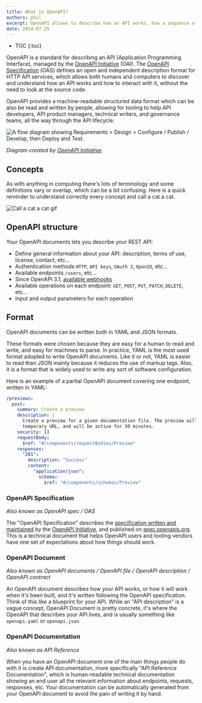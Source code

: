 ```yaml
---
title: What is OpenAPI?
authors: phil
excerpt: OpenAPI allows to describe how an API works, how a sequence of APIs work together, generate client code, create tests, apply design standards, deploy documentation, and much more.
date: 2024-07-25
---
```


- TOC
{:toc}

OpenAPI is a standard for describing an API (Application Programming Interface), managed by the [OpenAPI Initiative](https://www.openapis.org/) (OAI). The [OpenAPI Specification](https://spec.openapis.org/oas/v3.1.0) (OAS) defines an open and independent description format for HTTP API services, which allows both humans and computers to discover and understand how an API works and how to interact with it, without the need to look at the source code. 

OpenAPI provides a machine-readable structured data format which can be also be read and written by people, allowing for tooling to help API developers, API product managers, technical writers, and governance teams, all the way through the API lifecycle.

![A flow diagram showing Requirements > Design > Configure / Publish / Develop, then Deploy and Test.](/images/guides/openapi/specification/What-is-OpenAPI-Simple-API-Lifecycle-Vertical.png)

_Diagram created by [OpenAPI Initiative](https://www.openapis.org/)._

## Concepts

As with anything in computing there's lots of terminology and some definitions vary or overlap, which can be a bit confusing. Here is a quick reminder to understand correctly every concept and call a cat a cat.

![Call a cat a cat gif](https://storage.googleapis.com/bump-blog-resources/what-is-openapi/bump-api-call.gif)

## OpenAPI structure

Your OpenAPI documents lets you describe your REST API:

* Define general information about your API: description, terms of use, license, contact, etc…
* Authentication methods `HTTP`, `API keys`, `OAuth 2`, `OpenID`, etc…
* Available endpoints `/users`, etc…
* Since OpenAPI 3.1, [available webhooks](https://bump.sh/blog/changes-in-openapi-3-1#webhooks-support) 
* Available operations on each endpoint: `GET`, `POST`, `PUT`, `PATCH`, `DELETE`, etc…
* Input and output parameters for each operation

## Format

OpenAPI documents can be written both in YAML and JSON formats.

These formats were chosen because they are easy for a human to read and write, and easy for machines to parse. In practice, YAML is the most used format adopted to write OpenAPI documents. Like it or not, YAML is easier to read than JSON mainly because it reduces the use of markup tags. Also, it is a format that is widely used to write any sort of software configuration.

Here is an example of a partial OpenAPI document covering one endpoint, written in YAML:

```yaml
/previews:
  post:
    summary: Create a preview
    description: |
      Create a preview for a given documentation file. The preview will have a unique
      temporary URL, and will be active for 30 minutes.
    security: []
    requestBody:
      $ref: "#/components/requestBodies/Preview"
    responses:
      "201":
        description: "Success"
        content:
          "application/json":
            schema:
              $ref: "#/components/schemas/Preview"
```
  
### OpenAPI Specification

*Also known as OpenAPI spec / OAS*

The "OpenAPI Specification" describes the [specification written and maintained](https://github.com/OAI/OpenAPI-Specification) by the [OpenAPI Initiative](https://openapis.org/), and published on [spec.openapis.org](https://spec.openapis.org/). This is a technical document that helps OpenAPI users and tooling vendors have one set of expectations about how things should work.

### OpenAPI Document

*Also known as OpenAPI documents / OpenAPI file / OpenAPI description / OpenAPI contract*

An OpenAPI document describes how your API works, or how it will work when it's been built, and it's written following the OpenAPI specification. Think of this like a blueprint for your API. While an "API description" is a vague concept, OpenAPI Document is pretty concrete, it's where the OpenAPI that describes your API lives, and is usually something like `openapi.yaml` or `openapi.json`. 

### OpenAPI Documentation

*Also known as API Reference*

When you have an OpenAPI document one of the main things people do with it is create API documentation, more specifically "API Reference Documentation", which is human-readable technical documentation showing an end user all the relevant information about endpoints, requests, responses, etc. Your documentation can be automatically generated from your OpenAPI document to avoid the pain of writing it by hand.
